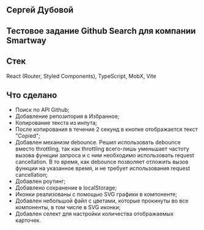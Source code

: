 ## Сергей Дубовой

## Тестовое задание Github Search для компании Smartway

## Стек

React (Router, Styled Components), TypeScript, MobX, Vite

## Что сделано

- Поиск по API Github;
- Добавление репозитория в Избранное;
- Копирование текста из инпута;
- После копирования в течение 2 секунд в кнопке отображается текст "Copied";
- Добавлен механизм debounce. Решил использовать debounce вместо throttling, так как throttling всего-лишь уменьшает частоту вызова функции запроса и с ним необходимо использовать request cancellation. В то время, как debounce позволяет отложить вызов функции на указанное время, и не требует использования request cancellation;
- Добавлен роутинг;
- Добавлено сохранение в localStorage;
- Иконки реализованы с помощью SVG графики в компоненте;
- Добавлен небольшой файл с цветами, которые прокинуты во все компоненты, в том числе в SVG иконки;
- Добавлен селект для настройки количества отображаемых карточек.

